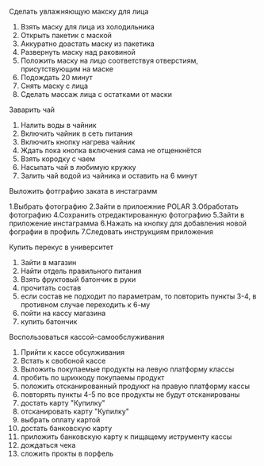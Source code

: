 Сделать увлажняющую макску для лица

1. Взять маску для лица из холодильника
2. Открыть пакетик с маской
3. Аккуратно доастать маску из пакетика
4. Развернуть маску над раковиной
5. Положить маску на лицо соответствуя отверстиям, присутствующим на маске
6. Подождать 20 минут
7. Снять маску с лица
8. Сделать массаж лица с остатками от маски

Заварить чай

1. Налить воды в чайник
2. Включить чайник в сеть питания
3. Включить кнопку нагрева чайник
4. Ждать пока кнопка включения сама не отщенкнётся 
5. Взять кородку с чаем
6. Насыпать чай в любимую кружку
7. Залить чай водой из чайника и оставить на 6 минут

Выложить фотграфию заката в инстаграмм

1.Выбрать фотографию 
2.Зайти в прилоежние POLAR
3.Обработать фотографию
4.Сохранить отредактированную фотографию
5.Зайти в приложение инстаграмма 
6.Нажать на кнопку для добавления новой фографии в профиль
7.Следовать инструкциям приложения

Купить перекус в университет

1. Зайти в магазин
2. Найти отдель правильного питания
3. Взять фруктовый батончик в руки
4. прочитать состав
5. если состав не подходит по параметрам, то повторить пункты 3-4, в противном случае переходить к 6-му
6. пойти на кассу магазина
7. купить батончик

Воспользоваться кассой-самообслуживания

1. Прийти к кассе обсулживания
2. Встать к свобоной кассе 
3. Выложить покупаемые продукты на левую платформу классы
4. пробить по шрихкоду покупаемы продукт
5. положить отсканированный продуккт на правую платформу кассы
6. повторять пункты 4-5 по все продукты не будут отсканированы
7. достать карту "Купилку"
8. отсканировать карту "Купилку"
9. выбрать оплату картой 
10. достать банковскую карту
11. приложить банковскую карту к пищащему иструменту кассы
12. дождаться чека
13. сложить прокты в порфель

